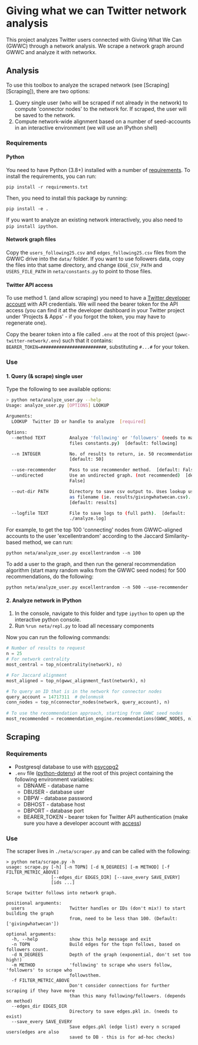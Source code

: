 # Giving what we can Twitter network analysis

This project analyzes Twitter users connected with Giving What We Can (GWWC) through a
network analysis. We scrape a network graph around GWWC and analyze it with networkx.

## Analysis

To use this toolbox to analyze the scraped network (see [Scraping][Scraping]), there are
two options:

1. Query single user (who will be scraped if not already in the network) to compute
   'connector nodes' to the network for. If scraped, the user will be saved to the
   network.
2. Compute network-wide alignment based on a number of seed-accounts in an interactive
   environment (we will use an IPython shell)
   
### Requirements

#### Python
You need to have Python (3.8+) installed with a number of [requirements](requirements.txt).
To install the requirements, you can run:

`pip install -r requirements.txt`

Then, you need to install this package by running:

`pip install -e .`

If you want to analyze an existing network interactively, you also need to `pip install
ipython`.

#### Network graph files
Copy the `users_following25.csv` and `edges_following25.csv` files from the GWWC drive
into the `data/` folder. If you want to use followers data, copy the files into that
same directory, and change `EDGE_CSV_PATH` and `USERS_FILE_PATH` in `neta/constants.py`
to point to those files.

#### Twitter API access
To use method 1. (and allow scraping) you need to have a [Twitter developer
account](https://developer.twitter.com/en/docs/twitter-api/getting-started/getting-access-to-the-twitter-api)
with API credentials. We will need the bearer token for the API access (you can find it
at the developer dashboard in your Twitter project under 'Projects & Apps' - if you
forgot the token, you may have to regenerate one).

Copy the bearer token into a file called `.env` at the root of this project
(`gwwc-twitter-network/.env`) such that it contains:
`BEARER_TOKEN=#########################`, substituting `#...#` for your token.


### Use

#### 1. Query (& scrape) single user
Type the following to see available options:
```bash
> python neta/analyze_user.py --help
Usage: analyze_user.py [OPTIONS] LOOKUP

Arguments:
  LOOKUP  Twitter ID or handle to analyze  [required]

Options:
  --method TEXT         Analyze 'following' or 'followers' (needs to match
                        files constants.py)  [default: following]

  --n INTEGER           No. of results to return, ie. 50 recommendations
                        [default: 50]

  --use-recommender     Pass to use recommender method.  [default: False]
  --undirected          Use an undirected graph. (not recommended)  [default:
                        False]

  --out-dir PATH        Directory to save csv output to. Uses lookup username
                        as filename (ie. results/givingwhatwecan.csv).
                        [default: results]

  --logfile TEXT        File to save logs to (full path).  [default:
                        ./analyze.log]
```

For example, to get the top 100 'connecting' nodes from GWWC-aligned accounts to the
user 'excellentrandom' according to the Jaccard Similarity-based method, we can run:

```
python neta/analyze_user.py excellentrandom --n 100
```

To add a user to the graph, and then run the general recommendation algorithm (start
many random walks from the GWWC seed nodes) for 500 recommendations, do the following:

```
python neta/analyze_user.py excellentrandom --n 500 --use-recommender
```

#### 2. Analyze network in IPython

1. In the console, navigate to this folder and type `ipython` to open up the interactive
python console.
2. Run `%run neta/repl.py` to load all necessary components

Now you can run the following commands:

```python
# Number of results to request
n = 25
# For network centrality
most_central = top_n(centrality(network), n)

# For Jaccard alignment
most_aligned = top_n(gwwc_alignment_fast(network), n)

# To query an ID that is in the network for connector nodes
query_account = 14717311  # @elonmusk
conn_nodes = top_n(connector_nodes(network, query_account), n)
    
# To use the recommendation approach, starting from GWWC seed nodes
most_recommended = recommendation_engine.recommendations(GWWC_NODES, n)
```

## Scraping

### Requirements

* Postgresql database to use with [psycopg2](https://www.psycopg.org/)
* `.env` file ([python-dotenv](https://github.com/theskumar/python-dotenv)) at the root
  of this project containing the following environment variables:
    - DBNAME - database name
    - DBUSER - database user
    - DBPW   - database password
    - DBHOST - database host
    - DBPORT - database port
    - BEARER_TOKEN - bearer token for Twitter API authentication (make sure you have a
      developer account with
      [access](https://developer.twitter.com/en/products/twitter-api))

### Use

The scraper lives in `./neta/scraper.py` and can be called with the following:

```
> python neta/scrape.py -h
usage: scrape.py [-h] [-n TOPN] [-d N_DEGREES] [-m METHOD] [-f FILTER_METRIC_ABOVE]
                 [--edges_dir EDGES_DIR] [--save_every SAVE_EVERY]
                 [ids ...]

Scrape twitter follows into network graph.

positional arguments:
  users                 Twitter handles or IDs (don't mix!) to start building the graph
                        from, need to be less than 100. (Default: ['givingwhatwecan'])

optional arguments:
  -h, --help            show this help message and exit
  -n TOPN               Build edges for the topn follows, based on followers count.
  -d N_DEGREES          Depth of the graph (exponential, don't set too high!)
  -m METHOD             'following' to scrape who users follow, 'followers' to scrape who
                        followsthem.
  -f FILTER_METRIC_ABOVE
                        Don't consider connections for further scraping if they have more
                        than this many following/followers. (depends on method)
  --edges_dir EDGES_DIR
                        Directory to save edges.pkl in. (needs to exist)
  --save_every SAVE_EVERY
                        Save edges.pkl (edge list) every n scraped users(edges are also
                        saved to DB - this is for ad-hoc checks)
```
